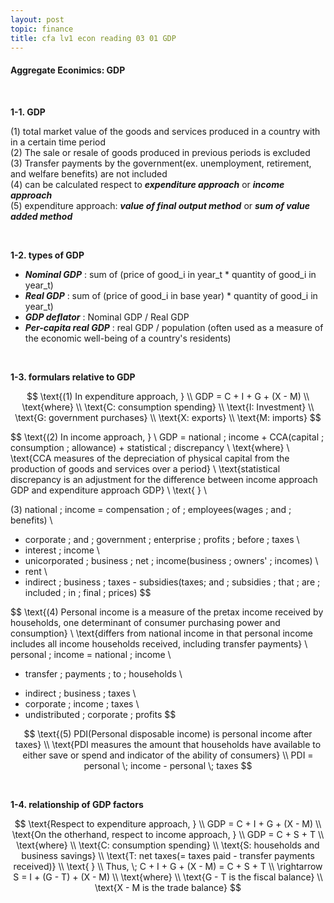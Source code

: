 ```yaml
---
layout: post
topic: finance
title: cfa lv1 econ reading 03 01 GDP
---
```


<h4>Aggregate Econimics: GDP</h4>
<br>

**1-1. GDP**  

(1) total market value of the goods and services produced in a country with in a certain time period  
(2) The sale or resale of goods produced in previous periods is excluded  
(3) Transfer payments by the government(ex. unemployment, retirement, and welfare benefits) are not included  
(4) can be calculated respect to ___expenditure approach___ or ___income approach___  
(5) expenditure approach: ___value of final output method___ or ___sum of value added method___  

<br>

**1-2. types of GDP**  

- ___Nominal GDP___ : sum of (price of good_i in year_t * quantity of good_i in year_t)  
- ___Real GDP___ : sum of (price of good_i in base year) * quantity of good_i in year_t)  
- ___GDP deflator___ : Nominal GDP / Real GDP  
- ___Per-capita real GDP___ : real GDP / population (often used as a measure of the economic well-being of a country's residents)  

<br>

**1-3. formulars relative to GDP**  

$$
\text{(1) In expenditure approach, } \\
GDP = C + I + G + (X - M) \\
\text{where} \\
\text{C: consumption spending} \\
\text{I: Investment} \\
\text{G: government purchases} \\
\text{X: exports} \\
\text{M: imports}
$$


$$
\text{(2) In income approach, } \\
GDP = national \; income + CCA(capital \; consumption \; allowance) + statistical \; discrepancy \\
\text{where} \\
\text{CCA measures of the depreciation of physical capital from the production of goods and services over a period} \\
\text{statistical discrepancy is an adjustment for the difference between income approach GDP and expenditure approach GDP} \\
\text{ } \\

(3) national \; income = compensation \; of \; employees(wages \; and \; benefits) \\
+ corporate \; and \; government \; enterprise \; profits \; before \; taxes \\
+ interest \; income \\
+ unicorporated \; business \; net \; income(business \; owners' \; incomes) \\
+ rent \\
+ indirect \; business \; taxes - subsidies(taxes\; and \; subsidies \; that \; are \; included \; in \; final \; prices)
$$


$$
\text{(4) Personal income is a measure of the pretax income received by households, one determinant of consumer purchasing power and consumption} \\
\text{differs from national income in that personal income includes all income households received, including transfer payments} \\
personal \; income = national \; income \\
+ transfer \; payments \; to \; households \\
- indirect \; business \; taxes \\
- corporate \; income \; taxes \\
- undistributed \; corporate \; profits
$$


$$
\text{(5) PDI(Personal disposable income) is personal income after taxes} \\
\text{PDI measures the amount that households have available to either save or spend and indicator of the ability of consumers} \\
PDI = personal \; income - personal \; taxes
$$

<br>

**1-4. relationship of GDP factors**  

$$
\text{Respect to expenditure approach, } \\
GDP = C + I + G + (X - M) \\
\text{On the otherhand, respect to income approach, } \\
GDP = C + S + T \\
\text{where} \\
\text{C: consumption spending} \\
\text{S: households and business savings} \\
\text{T: net taxes(= taxes paid - transfer payments received)} \\
\text{ } \\
Thus, \; C + I + G + (X - M) = C + S + T \\
\rightarrow S = I + (G - T) + (X - M) \\
\text{where} \\
\text{G - T is the fiscal balance} \\
\text{X - M is the trade balance}
$$
